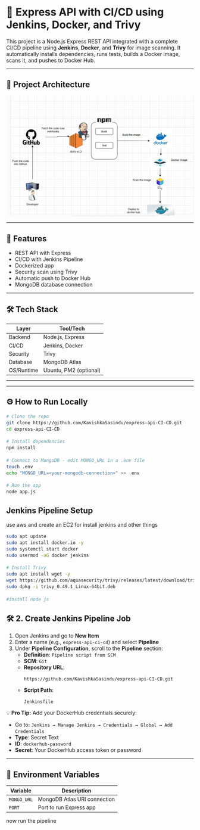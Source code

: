 # 🚀 Express API with CI/CD using Jenkins, Docker, and Trivy

This project is a Node.js Express REST API integrated with a complete CI/CD pipeline using **Jenkins**, **Docker**, and **Trivy** for image scanning. It automatically installs dependencies, runs tests, builds a Docker image, scans it, and pushes to Docker Hub.

---

## 📸 Project Architecture

<p align="center">
  <img src="cicd.jpeg" alt=" Architecture Diagram" width="600"/>
</p>


---

## 🧠 Features

- REST API with Express
- CI/CD with Jenkins Pipeline
- Dockerized app
- Security scan using Trivy
- Automatic push to Docker Hub
- MongoDB database connection

---

## 🛠️ Tech Stack

| Layer        | Tool/Tech             |
|--------------|-----------------------|
| Backend      | Node.js, Express      |
| CI/CD        | Jenkins, Docker       |
| Security     | Trivy                 |
| Database     | MongoDB Atlas         |
| OS/Runtime   | Ubuntu, PM2 (optional) |

---


---

## ⚙️ How to Run Locally

```bash
# Clone the repo
git clone https://github.com/KavishkaSasindu/express-api-CI-CD.git
cd express-api-CI-CD

# Install dependencies
npm install

# Connect to MongoDB - edit MONGO_URL in a .env file
touch .env
echo "MONGO_URL=<your-mongodb-connection>" >> .env

# Run the app
node app.js
```

## Jenkins Pipeline Setup

use aws and create an EC2 for install jenkins and other things
```bash
sudo apt update
sudo apt install docker.io -y
sudo systemctl start docker
sudo usermod -aG docker jenkins

# Install Trivy
sudo apt install wget -y
wget https://github.com/aquasecurity/trivy/releases/latest/download/trivy_0.49.1_Linux-64bit.deb
sudo dpkg -i trivy_0.49.1_Linux-64bit.deb

#install node js
```

## 🛠️ 2. Create Jenkins Pipeline Job

1. Open Jenkins and go to **New Item**
2. Enter a name (e.g., `express-api-ci-cd`) and select **Pipeline**
3. Under **Pipeline Configuration**, scroll to the **Pipeline** section:
   - **Definition**: `Pipeline script from SCM`
   - **SCM**: `Git`
   - **Repository URL**:  
     ```
     https://github.com/KavishkaSasindu/express-api-CI-CD.git
     ```
   - **Script Path**:  
     ```
     Jenkinsfile
     ```

💡 **Pro Tip:** Add your DockerHub credentials securely:
- Go to: `Jenkins → Manage Jenkins → Credentials → Global → Add Credentials`
- **Type**: Secret Text  
- **ID**: `dockerhub-password`  
- **Secret**: Your DockerHub access token or password

---

## 🔐 Environment Variables

| Variable    | Description                    |
|-------------|--------------------------------|
| `MONGO_URL` | MongoDB Atlas URI connection   |
| `PORT`      | Port to run Express app        |

now run the pipeline


